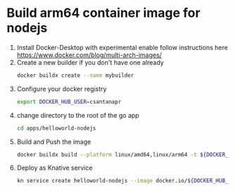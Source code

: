 # Build arm64 container image for nodejs

1. Install Docker-Desktop with experimental enable follow instructions here https://www.docker.com/blog/multi-arch-images/
1. Create a new builder if you don't have one already
    ```bash
    docker buildx create --name mybuilder
    ```
1. Configure your docker registry
    ```bash
    export DOCKER_HUB_USER=csantanapr
    ```
1. change directory to the root of the go app
    ```bash
    cd apps/helloworld-nodejs
    ```
1. Build and Push the image
    ```bash
    docker buildx build --platform linux/amd64,linux/arm64 -t ${DOCKER_HUB_USER}/helloworld-nodejs:latest --push .
    ```
1. Deploy as Knative service
    ```bash
    kn service create helloworld-nodejs --image docker.io/${DOCKER_HUB_USER}/helloworld-nodejs
    ```